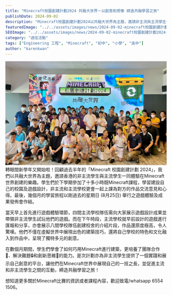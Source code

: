 ```yaml
---
title: "Minecraft校園創建計劃2024 共融大世界－以創意和想像 締造共融學習之旅"
publishDate: 2024-09-02
description: "Minecraft校園創建計劃2024以共融大世界為主題，邀請非主流與主流學生一同體驗Minecraft創建樂趣，培養團隊合作、解決難題和創新思維能力，締造共融學習之旅。"
featuredImage: "../../assets/images/news/2024-09-02-minecraft校園創建計劃2024-共融大世界以創意和想像-締造共融學習之旅/image1.png"
SEOImage: "../../assets/images/news/2024-09-02-minecraft校園創建計劃2024-共融大世界以創意和想像-締造共融學習之旅/image1.png"
category: "過往活動"
tags: ["Engineering 工程", "Minecraft", "初中", "小學", "高中"]
author: "karenkwan"
---
```


![](../../assets/images/news/2024-09-02-minecraft校園創建計劃2024-共融大世界以創意和想像-締造共融學習之旅/image2.png)
轉眼間新學年又開始啦！回顧過去半年的「Minecraft 校園創建計劃 2024」，我們以共融大世界為主題，邀請香港的非主流學生與主流學生一同體驗在Minecraft世界創建的樂趣。學生們於下學期參加了十多小時既Minecraft課程，學習建設自己的校園及遊戲設計，非主流和主流學校更會一起上課為對方的作品交流意見和心得。最後，幾個月的學習旅程以剛過去的星期日 (8月25日) 舉行之遊戲體驗及成果發佈會作結。

當天早上首先進行遊戲體驗環節，四間主流學校隊伍需向大家展示遊戲設計成果並帶領非主流學生試玩他們的遊戲。而在下午時段，主流學校就早前設計的遊戲進行匯報和分享，亦會展示八間學校隊伍創建校舍的介紹片段，作品還原度極高，令人驚嘆。他們不僅在虛擬世界中展現出色的建築技巧，還將自己學校的特色和文化融入到作品中，呈現了獨特多元的創意。

在數個月期間，學生們學會了如何巧用Minecraft進行建築，更培養了團隊合作👥、解決難題🔒和創新思維🧠的能力。是次計劃亦為非主流學生提供了一個實踐和展示自己創意的平台，讓他們在Minecraft世界中展現自己的一技之長，並促進主流和非主流學生之間的互動，締造共融學習之旅！

想知道更多關於Minecraft比賽的資訊或者課程內容，歡迎致電/whatsapp 6554 1506。
